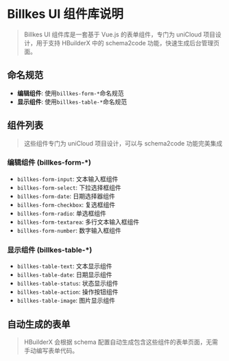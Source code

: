 # Billkes UI 组件库说明

> Billkes UI 组件库是一套基于 Vue.js 的表单组件，专门为 uniCloud 项目设计，用于支持 HBuilderX 中的 schema2code 功能，快速生成后台管理页面。

## 命名规范
- **编辑组件**: 使用`billkes-form-*`命名规范
- **显示组件**: 使用`billkes-table-*`命名规范

## 组件列表

> 这些组件专门为 uniCloud 项目设计，可以与 schema2code 功能完美集成

### 编辑组件 (billkes-form-*)

- `billkes-form-input`: 文本输入框组件
- `billkes-form-select`: 下拉选择框组件
- `billkes-form-date`: 日期选择器组件
- `billkes-form-checkbox`: 复选框组件
- `billkes-form-radio`: 单选框组件
- `billkes-form-textarea`: 多行文本输入框组件
- `billkes-form-number`: 数字输入框组件

### 显示组件 (billkes-table-*)

- `billkes-table-text`: 文本显示组件
- `billkes-table-date`: 日期显示组件
- `billkes-table-status`: 状态显示组件
- `billkes-table-action`: 操作按钮组件
- `billkes-table-image`: 图片显示组件

## 自动生成的表单

> HBuilderX 会根据 schema 配置自动生成包含这些组件的表单页面，无需手动编写表单代码。



